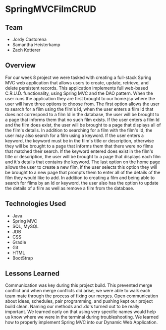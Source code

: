 # SpringMVCFilmCRUD

## Team
* Jordy Castorena
* Samantha Heisterkamp
* Zach Kotterer

## Overview
For our week 8 project we were tasked with creating a full-stack Spring MVC web application that allows users to create, update, retrieve, and delete persistent records. This application implements full web-based C.R.U.D. functionality, using Spring MVC and the DAO pattern. When the user runs the application they are first brought to our home.jsp where the user will have three options to choose from. The first option allows the user to search for a film  using the film's Id, when the user enters a film Id that does not correspond to a film Id in the database, the user will be brought to a page that informs them that no such film exists. If the user enters a film Id and the film does exist, the user will be brought to a page that displays all of the film's details. In addition to searching for a film with the film's Id, the user may also search for a film using a keyword. If the user enters a keyword, the keyword must be in the film's title or description, otherwise they will be brought to a page that informs them that there were no films that matched their search. If the keyword entered does exist in the film's title or description, the user will be brought to a page that displays each film and it's details that contains the keyword. The last option on the home page allows the user to create a new film, if the user selects this option they will be brought to a new page that prompts them to enter all of the details of the film they would like to add. In addition to creating a film and being able to search for films by an Id or keyword, the user also has the option to  update the details of a film as well as remove a film from the database. 

## Technologies Used

* Java 
* Spring MVC 
* SQL, MySQL 
* JDB
* CSS
* Gradle
* Git
* HTML
* BootStrap

## Lessons Learned

Communication was key during this project build. This prevented merge conflict and when merge conflicts did arise, we were able to walk each team mate through the process of fixing our merges. Open communication about ideas, schedules, pair programming, and pushing kept our project build clean. 
Naming our methods and .do's turned out to be really important. We learned early on that using very specific names would help us know where we were in the terminal during troubleshooting. 
We learned how to properly implement Spring MVC into our Dynamic Web Application.    
